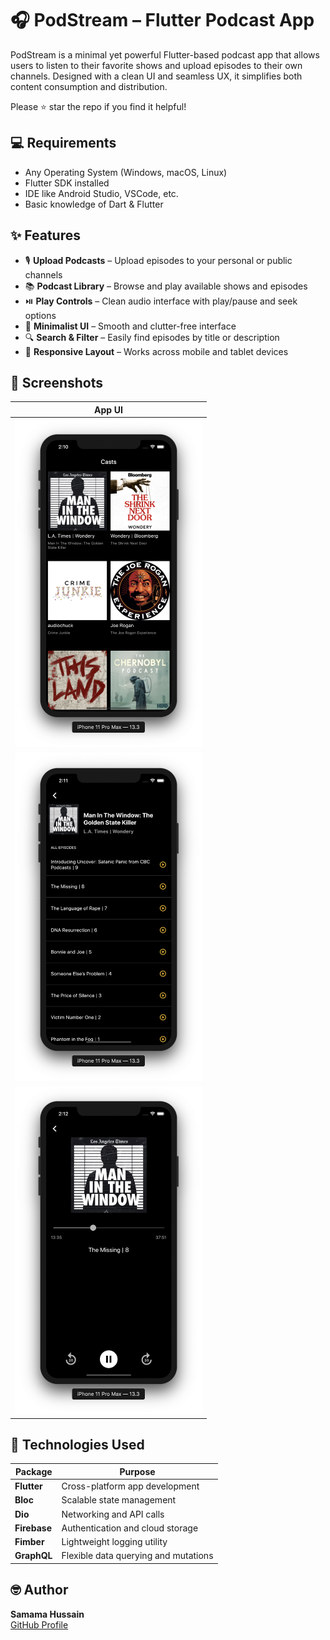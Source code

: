 # 🎧 PodStream – Flutter Podcast App

PodStream is a minimal yet powerful Flutter-based podcast app that allows users to listen to their favorite shows and upload episodes to their own channels. Designed with a clean UI and seamless UX, it simplifies both content consumption and distribution.

Please ⭐ star the repo if you find it helpful!

## 💻 Requirements

- Any Operating System (Windows, macOS, Linux)
- Flutter SDK installed
- IDE like Android Studio, VSCode, etc.
- Basic knowledge of Dart & Flutter

## ✨ Features

- 🎙️ **Upload Podcasts** – Upload episodes to your personal or public channels  
- 📚 **Podcast Library** – Browse and play available shows and episodes  
- ⏯️ **Play Controls** – Clean audio interface with play/pause and seek options  
- 🧩 **Minimalist UI** – Smooth and clutter-free interface  
- 🔍 **Search & Filter** – Easily find episodes by title or description  
- 📱 **Responsive Layout** – Works across mobile and tablet devices  

## 📸 Screenshots

<!-- Add your screenshots to the /ss folder and use this layout -->


| App UI |
|--------|
| <img src="screenshots/podcasts.png" width="300"> |
| <img src="screenshots/collections.png" width="300"> |
| <img src="screenshots/player.png" width="300"> |

## 🔌 Technologies Used

| Package                              | Purpose                                  |
|--------------------------------------|------------------------------------------|
| **Flutter**                          | Cross-platform app development           |
| **Bloc**                             | Scalable state management                |
| **Dio**                              | Networking and API calls                 |
| **Firebase**                         | Authentication and cloud storage         |
| **Fimber**                           | Lightweight logging utility              |
| **GraphQL**                          | Flexible data querying and mutations     |

## 🤓 Author

**Samama Hussain**  
[GitHub Profile](https://github.com/SamamaHussain)
 
